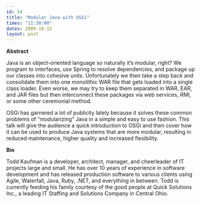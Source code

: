 ```yaml
---
id: 54
title: "Modular Java with OSGi"
times: "11:30:00"
dates: 2009-10-13
layout: post
---
```

 **Abstract**

Java is an object-oriented language so naturally it’s modular, right? We program to interfaces, use Spring to resolve dependencies, and package up our classes into cohesive units. Unfortunately we then take a step back and consolidate them into one monolithic WAR file that gets loaded into a single class loader. Even worse, we may try to keep them separated in WAR, EAR, and JAR files but then interconnect these packages via web services, RMI, or some other ceremonial method.  
  
OSGi has garnered a lot of publicity lately because it solves these common problems of “modularizing” Java in a simple and easy to use fashion. This talk will give the audience a quick introduction to OSGi and then cover how it can be used to produce Java systems that are more modular, resulting in reduced maintenance, higher quality and increased flexibility.

**Bio**

Todd Kaufman is a developer, architect, manager, and cheerleader of IT projects large and small. He has over 10 years of experience in software development and has released production software to various clients using Agile, Waterfall, Java, Ruby, .NET, and everything in between. Todd is currently feeding his family courtesy of the good people at Quick Solutions Inc., a leading IT Staffing and Solutions Company in Central Ohio.

